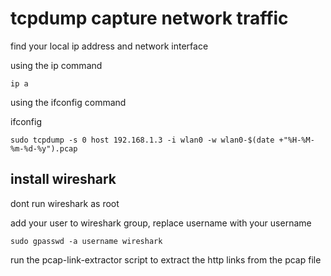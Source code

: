 # tcpdump capture network traffic

find your local ip address and network interface

using the ip command

	ip a

using the ifconfig command 

ifconfig

	sudo tcpdump -s 0 host 192.168.1.3 -i wlan0 -w wlan0-$(date +"%H-%M-%m-%d-%y").pcap


## install wireshark

dont run wireshark as root

add your user to wireshark group, 
replace username with your username

	sudo gpasswd -a username wireshark


run the pcap-link-extractor script to extract the http links from the pcap file